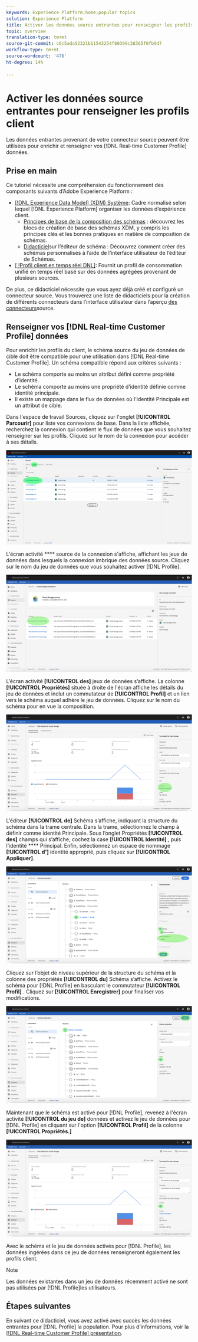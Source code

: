 ```yaml
---
keywords: Experience Platform;home;popular topics
solution: Experience Platform
title: Activer les données source entrantes pour renseigner les profils client
topic: overview
translation-type: tm+mt
source-git-commit: c6c5ada52321b11543254f80399c38365f0fb9d7
workflow-type: tm+mt
source-wordcount: '476'
ht-degree: 14%

---
```



# Activer les données source entrantes pour renseigner les profils client

Les données entrantes provenant de votre connecteur source peuvent être utilisées pour enrichir et renseigner vos [!DNL Real-time Customer Profile] données.

## Prise en main

Ce tutoriel nécessite une compréhension du fonctionnement des composants suivants d’Adobe Experience Platform :

- [[!DNL Experience Data Model] (XDM) Système](../../../xdm/home.md): Cadre normalisé selon lequel [!DNL Experience Platform] organiser les données d’expérience client.
   - [Principes de base de la composition des schémas](../../../xdm/schema/composition.md) : découvrez les blocs de création de base des schémas XDM, y compris les principes clés et les bonnes pratiques en matière de composition de schémas.
   - [Didacticiel](../../../xdm/tutorials/create-schema-ui.md)sur l’éditeur de schéma : Découvrez comment créer des schémas personnalisés à l’aide de l’interface utilisateur de l’éditeur de Schémas.
- [[ !Profil client en temps réel DNL]](../../../profile/home.md): Fournit un profil de consommation unifié en temps réel basé sur des données agrégées provenant de plusieurs sources.

De plus, ce didacticiel nécessite que vous ayez déjà créé et configuré un connecteur source.  Vous trouverez une liste de didacticiels pour la création de différents connecteurs dans l’interface utilisateur dans l’aperçu [des connecteurs](../../home.md)source.

## Renseigner vos [!DNL Real-time Customer Profile] données

Pour enrichir les profils du client, le schéma source du jeu de données de cible doit être compatible pour une utilisation dans [!DNL Real-time Customer Profile]. Un schéma compatible répond aux critères suivants :

- Le schéma comporte au moins un attribut défini comme propriété d’identité.
- Le schéma comporte au moins une propriété d’identité définie comme identité principale.
- Il existe un mappage dans le flux de données où l&#39;identité Principale est un attribut de cible.

Dans l&#39;espace de travail Sources, cliquez sur l&#39;onglet **[!UICONTROL Parcourir]** pour liste vos connexions de base. Dans la liste affichée, recherchez la connexion qui contient le flux de données que vous souhaitez renseigner sur les profils. Cliquez sur le nom de la connexion pour accéder à ses détails.

![](../../images/tutorials/dataflow/cloud-storage/batch/browse.png)

L&#39;écran activité **** source de la connexion s&#39;affiche, affichant les jeux de données dans lesquels la connexion imbrique des données source. Cliquez sur le nom du jeu de données que vous souhaitez activer [!DNL Profile].

![](../../images/tutorials/dataflow/cloud-storage/batch/dataset-dataflow.png)

L’écran activité **[!UICONTROL des]** jeux de données s’affiche. La colonne **[!UICONTROL Propriétés]** située à droite de l&#39;écran affiche les détails du jeu de données et inclut un commutateur de **[!UICONTROL Profil]** et un lien vers le schéma auquel adhère le jeu de données. Cliquez sur le nom du schéma pour en vue la composition.

![](../../images/tutorials/dataflow/cloud-storage/batch/select-dataset-schema.png)

L’éditeur **[!UICONTROL de]** Schéma s’affiche, indiquant la structure du schéma dans la trame centrale. Dans la trame, sélectionnez le champ à définir comme identité Principale. Sous l’onglet Propriétés **[!UICONTROL des]** champs qui s’affiche, cochez la case **[!UICONTROL Identité]** , puis l’identité **** Principal. Enfin, sélectionnez un espace de nommage **[!UICONTROL d&#39;]** identité approprié, puis cliquez sur **[!UICONTROL Appliquer]**.

![](../../images/tutorials/dataflow/cloud-storage/batch/set-schema-identity.png)

Cliquez sur l’objet de niveau supérieur de la structure du schéma et la colonne des propriétés **[!UICONTROL du]** Schéma s’affiche. Activez le schéma pour [!DNL Profile] en basculant le commutateur **[!UICONTROL Profil]** . Cliquez sur **[!UICONTROL Enregistrer]** pour finaliser vos modifications.

![](../../images/tutorials/dataflow/cloud-storage/batch/enable-profile.png)

Maintenant que le schéma est activé pour [!DNL Profile], revenez à l&#39;écran activité **[!UICONTROL du jeu de]** données et activez le jeu de données pour [!DNL Profile] en cliquant sur l&#39;option **[!UICONTROL Profil]** de la colonne **[!UICONTROL Propriétés.]**

![](../../images/tutorials/dataflow/cloud-storage/batch/enable-dataset-profile.png)

Avec le schéma et le jeu de données activés pour [!DNL Profile], les données ingérées dans ce jeu de données renseigneront également les profils client.

>[!NOTE]
>
>Les données existantes dans un jeu de données récemment activé ne sont pas utilisées par [!DNL Profile]les utilisateurs.

## Étapes suivantes

En suivant ce didacticiel, vous avez activé avec succès les données entrantes pour [!DNL Profile] la population. Pour plus d’informations, voir la [[!DNL Real-time Customer Profile] présentation](../../../profile/home.md).